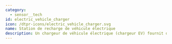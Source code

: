 ```yaml
---
category: 
  - sensor__tech
id: electric_vehicle_charger
icon: /dtpr-icons/electric_vehicle_charger.svg
name: Station de recharge de véhicule électrique
description: Un chargeur de véhicule électrique (chargeur EV) fournit de l'énergie pour recharger les véhicules électriques rechargeables. Pour en savoir plus sur la recharge des véhicules électriques, cliquez [ici](https://fr.wikipedia.org/wiki/Station_de_recharge).
---
```

